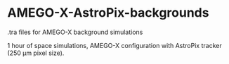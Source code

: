 # AMEGO-X-AstroPix-backgrounds
.tra files for AMEGO-X background simulations

1 hour of space simulations, AMEGO-X configuration with AstroPix tracker (250 μm pixel size).
